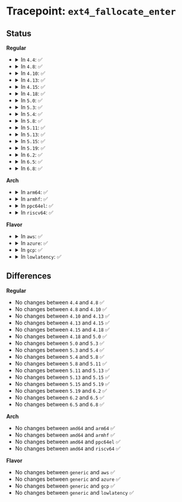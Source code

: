 # Tracepoint: <code>ext4_fallocate_enter</code>

## Status
<b>Regular</b>
<ul>
<li>
<details>
<summary>In <code>4.4</code>: ✅</summary>

Event:

```c
struct trace_event_raw_ext4__fallocate_mode {
    struct trace_entry ent;
    dev_t dev;
    ino_t ino;
    loff_t offset;
    loff_t len;
    int mode;
    char __data[0];
};
```
Function:

```c
void trace_event_raw_event_ext4__fallocate_mode(void *__data, struct inode *inode, loff_t offset, loff_t len, int mode);
```
</details>
</li>
<li>
<details>
<summary>In <code>4.8</code>: ✅</summary>

Event:

```c
struct trace_event_raw_ext4__fallocate_mode {
    struct trace_entry ent;
    dev_t dev;
    ino_t ino;
    loff_t offset;
    loff_t len;
    int mode;
    char __data[0];
};
```
Function:

```c
void trace_event_raw_event_ext4__fallocate_mode(void *__data, struct inode *inode, loff_t offset, loff_t len, int mode);
```
</details>
</li>
<li>
<details>
<summary>In <code>4.10</code>: ✅</summary>

Event:

```c
struct trace_event_raw_ext4__fallocate_mode {
    struct trace_entry ent;
    dev_t dev;
    ino_t ino;
    loff_t offset;
    loff_t len;
    int mode;
    char __data[0];
};
```
Function:

```c
void trace_event_raw_event_ext4__fallocate_mode(void *__data, struct inode *inode, loff_t offset, loff_t len, int mode);
```
</details>
</li>
<li>
<details>
<summary>In <code>4.13</code>: ✅</summary>

Event:

```c
struct trace_event_raw_ext4__fallocate_mode {
    struct trace_entry ent;
    dev_t dev;
    ino_t ino;
    loff_t offset;
    loff_t len;
    int mode;
    char __data[0];
};
```
Function:

```c
void trace_event_raw_event_ext4__fallocate_mode(void *__data, struct inode *inode, loff_t offset, loff_t len, int mode);
```
</details>
</li>
<li>
<details>
<summary>In <code>4.15</code>: ✅</summary>

Event:

```c
struct trace_event_raw_ext4__fallocate_mode {
    struct trace_entry ent;
    dev_t dev;
    ino_t ino;
    loff_t offset;
    loff_t len;
    int mode;
    char __data[0];
};
```
Function:

```c
void trace_event_raw_event_ext4__fallocate_mode(void *__data, struct inode *inode, loff_t offset, loff_t len, int mode);
```
</details>
</li>
<li>
<details>
<summary>In <code>4.18</code>: ✅</summary>

Event:

```c
struct trace_event_raw_ext4__fallocate_mode {
    struct trace_entry ent;
    dev_t dev;
    ino_t ino;
    loff_t offset;
    loff_t len;
    int mode;
    char __data[0];
};
```
Function:

```c
void trace_event_raw_event_ext4__fallocate_mode(void *__data, struct inode *inode, loff_t offset, loff_t len, int mode);
```
</details>
</li>
<li>
<details>
<summary>In <code>5.0</code>: ✅</summary>

Event:

```c
struct trace_event_raw_ext4__fallocate_mode {
    struct trace_entry ent;
    dev_t dev;
    ino_t ino;
    loff_t offset;
    loff_t len;
    int mode;
    char __data[0];
};
```
Function:

```c
void trace_event_raw_event_ext4__fallocate_mode(void *__data, struct inode *inode, loff_t offset, loff_t len, int mode);
```
</details>
</li>
<li>
<details>
<summary>In <code>5.3</code>: ✅</summary>

Event:

```c
struct trace_event_raw_ext4__fallocate_mode {
    struct trace_entry ent;
    dev_t dev;
    ino_t ino;
    loff_t offset;
    loff_t len;
    int mode;
    char __data[0];
};
```
Function:

```c
void trace_event_raw_event_ext4__fallocate_mode(void *__data, struct inode *inode, loff_t offset, loff_t len, int mode);
```
</details>
</li>
<li>
<details>
<summary>In <code>5.4</code>: ✅</summary>

Event:

```c
struct trace_event_raw_ext4__fallocate_mode {
    struct trace_entry ent;
    dev_t dev;
    ino_t ino;
    loff_t offset;
    loff_t len;
    int mode;
    char __data[0];
};
```
Function:

```c
void trace_event_raw_event_ext4__fallocate_mode(void *__data, struct inode *inode, loff_t offset, loff_t len, int mode);
```
</details>
</li>
<li>
<details>
<summary>In <code>5.8</code>: ✅</summary>

Event:

```c
struct trace_event_raw_ext4__fallocate_mode {
    struct trace_entry ent;
    dev_t dev;
    ino_t ino;
    loff_t offset;
    loff_t len;
    int mode;
    char __data[0];
};
```
Function:

```c
void trace_event_raw_event_ext4__fallocate_mode(void *__data, struct inode *inode, loff_t offset, loff_t len, int mode);
```
</details>
</li>
<li>
<details>
<summary>In <code>5.11</code>: ✅</summary>

Event:

```c
struct trace_event_raw_ext4__fallocate_mode {
    struct trace_entry ent;
    dev_t dev;
    ino_t ino;
    loff_t offset;
    loff_t len;
    int mode;
    char __data[0];
};
```
Function:

```c
void trace_event_raw_event_ext4__fallocate_mode(void *__data, struct inode *inode, loff_t offset, loff_t len, int mode);
```
</details>
</li>
<li>
<details>
<summary>In <code>5.13</code>: ✅</summary>

Event:

```c
struct trace_event_raw_ext4__fallocate_mode {
    struct trace_entry ent;
    dev_t dev;
    ino_t ino;
    loff_t offset;
    loff_t len;
    int mode;
    char __data[0];
};
```
Function:

```c
void trace_event_raw_event_ext4__fallocate_mode(void *__data, struct inode *inode, loff_t offset, loff_t len, int mode);
```
</details>
</li>
<li>
<details>
<summary>In <code>5.15</code>: ✅</summary>

Event:

```c
struct trace_event_raw_ext4__fallocate_mode {
    struct trace_entry ent;
    dev_t dev;
    ino_t ino;
    loff_t offset;
    loff_t len;
    int mode;
    char __data[0];
};
```
Function:

```c
void trace_event_raw_event_ext4__fallocate_mode(void *__data, struct inode *inode, loff_t offset, loff_t len, int mode);
```
</details>
</li>
<li>
<details>
<summary>In <code>5.19</code>: ✅</summary>

Event:

```c
struct trace_event_raw_ext4__fallocate_mode {
    struct trace_entry ent;
    dev_t dev;
    ino_t ino;
    loff_t offset;
    loff_t len;
    int mode;
    char __data[0];
};
```
Function:

```c
void trace_event_raw_event_ext4__fallocate_mode(void *__data, struct inode *inode, loff_t offset, loff_t len, int mode);
```
</details>
</li>
<li>
<details>
<summary>In <code>6.2</code>: ✅</summary>

Event:

```c
struct trace_event_raw_ext4__fallocate_mode {
    struct trace_entry ent;
    dev_t dev;
    ino_t ino;
    loff_t offset;
    loff_t len;
    int mode;
    char __data[0];
};
```
Function:

```c
void trace_event_raw_event_ext4__fallocate_mode(void *__data, struct inode *inode, loff_t offset, loff_t len, int mode);
```
</details>
</li>
<li>
<details>
<summary>In <code>6.5</code>: ✅</summary>

Event:

```c
struct trace_event_raw_ext4__fallocate_mode {
    struct trace_entry ent;
    dev_t dev;
    ino_t ino;
    loff_t offset;
    loff_t len;
    int mode;
    char __data[0];
};
```
Function:

```c
void trace_event_raw_event_ext4__fallocate_mode(void *__data, struct inode *inode, loff_t offset, loff_t len, int mode);
```
</details>
</li>
<li>
<details>
<summary>In <code>6.8</code>: ✅</summary>

Event:

```c
struct trace_event_raw_ext4__fallocate_mode {
    struct trace_entry ent;
    dev_t dev;
    ino_t ino;
    loff_t offset;
    loff_t len;
    int mode;
    char __data[0];
};
```
Function:

```c
void trace_event_raw_event_ext4__fallocate_mode(void *__data, struct inode *inode, loff_t offset, loff_t len, int mode);
```
</details>
</li>
</ul>
<b>Arch</b>
<ul>
<li>
<details>
<summary>In <code>arm64</code>: ✅</summary>

Event:

```c
struct trace_event_raw_ext4__fallocate_mode {
    struct trace_entry ent;
    dev_t dev;
    ino_t ino;
    loff_t offset;
    loff_t len;
    int mode;
    char __data[0];
};
```
Function:

```c
void trace_event_raw_event_ext4__fallocate_mode(void *__data, struct inode *inode, loff_t offset, loff_t len, int mode);
```
</details>
</li>
<li>
<details>
<summary>In <code>armhf</code>: ✅</summary>

Event:

```c
struct trace_event_raw_ext4__fallocate_mode {
    struct trace_entry ent;
    dev_t dev;
    ino_t ino;
    loff_t offset;
    loff_t len;
    int mode;
    char __data[0];
};
```
Function:

```c
void trace_event_raw_event_ext4__fallocate_mode(void *__data, struct inode *inode, loff_t offset, loff_t len, int mode);
```
</details>
</li>
<li>
<details>
<summary>In <code>ppc64el</code>: ✅</summary>

Event:

```c
struct trace_event_raw_ext4__fallocate_mode {
    struct trace_entry ent;
    dev_t dev;
    ino_t ino;
    loff_t offset;
    loff_t len;
    int mode;
    char __data[0];
};
```
Function:

```c
void trace_event_raw_event_ext4__fallocate_mode(void *__data, struct inode *inode, loff_t offset, loff_t len, int mode);
```
</details>
</li>
<li>
<details>
<summary>In <code>riscv64</code>: ✅</summary>

Event:

```c
struct trace_event_raw_ext4__fallocate_mode {
    struct trace_entry ent;
    dev_t dev;
    ino_t ino;
    loff_t offset;
    loff_t len;
    int mode;
    char __data[0];
};
```
Function:

```c
void trace_event_raw_event_ext4__fallocate_mode(void *__data, struct inode *inode, loff_t offset, loff_t len, int mode);
```
</details>
</li>
</ul>
<b>Flavor</b>
<ul>
<li>
<details>
<summary>In <code>aws</code>: ✅</summary>

Event:

```c
struct trace_event_raw_ext4__fallocate_mode {
    struct trace_entry ent;
    dev_t dev;
    ino_t ino;
    loff_t offset;
    loff_t len;
    int mode;
    char __data[0];
};
```
Function:

```c
void trace_event_raw_event_ext4__fallocate_mode(void *__data, struct inode *inode, loff_t offset, loff_t len, int mode);
```
</details>
</li>
<li>
<details>
<summary>In <code>azure</code>: ✅</summary>

Event:

```c
struct trace_event_raw_ext4__fallocate_mode {
    struct trace_entry ent;
    dev_t dev;
    ino_t ino;
    loff_t offset;
    loff_t len;
    int mode;
    char __data[0];
};
```
Function:

```c
void trace_event_raw_event_ext4__fallocate_mode(void *__data, struct inode *inode, loff_t offset, loff_t len, int mode);
```
</details>
</li>
<li>
<details>
<summary>In <code>gcp</code>: ✅</summary>

Event:

```c
struct trace_event_raw_ext4__fallocate_mode {
    struct trace_entry ent;
    dev_t dev;
    ino_t ino;
    loff_t offset;
    loff_t len;
    int mode;
    char __data[0];
};
```
Function:

```c
void trace_event_raw_event_ext4__fallocate_mode(void *__data, struct inode *inode, loff_t offset, loff_t len, int mode);
```
</details>
</li>
<li>
<details>
<summary>In <code>lowlatency</code>: ✅</summary>

Event:

```c
struct trace_event_raw_ext4__fallocate_mode {
    struct trace_entry ent;
    dev_t dev;
    ino_t ino;
    loff_t offset;
    loff_t len;
    int mode;
    char __data[0];
};
```
Function:

```c
void trace_event_raw_event_ext4__fallocate_mode(void *__data, struct inode *inode, loff_t offset, loff_t len, int mode);
```
</details>
</li>
</ul>

## Differences
<b>Regular</b>
<ul>
<li>
No changes between <code>4.4</code> and <code>4.8</code> ✅
</li>
<li>
No changes between <code>4.8</code> and <code>4.10</code> ✅
</li>
<li>
No changes between <code>4.10</code> and <code>4.13</code> ✅
</li>
<li>
No changes between <code>4.13</code> and <code>4.15</code> ✅
</li>
<li>
No changes between <code>4.15</code> and <code>4.18</code> ✅
</li>
<li>
No changes between <code>4.18</code> and <code>5.0</code> ✅
</li>
<li>
No changes between <code>5.0</code> and <code>5.3</code> ✅
</li>
<li>
No changes between <code>5.3</code> and <code>5.4</code> ✅
</li>
<li>
No changes between <code>5.4</code> and <code>5.8</code> ✅
</li>
<li>
No changes between <code>5.8</code> and <code>5.11</code> ✅
</li>
<li>
No changes between <code>5.11</code> and <code>5.13</code> ✅
</li>
<li>
No changes between <code>5.13</code> and <code>5.15</code> ✅
</li>
<li>
No changes between <code>5.15</code> and <code>5.19</code> ✅
</li>
<li>
No changes between <code>5.19</code> and <code>6.2</code> ✅
</li>
<li>
No changes between <code>6.2</code> and <code>6.5</code> ✅
</li>
<li>
No changes between <code>6.5</code> and <code>6.8</code> ✅
</li>
</ul>
<b>Arch</b>
<ul>
<li>
No changes between <code>amd64</code> and <code>arm64</code> ✅
</li>
<li>
No changes between <code>amd64</code> and <code>armhf</code> ✅
</li>
<li>
No changes between <code>amd64</code> and <code>ppc64el</code> ✅
</li>
<li>
No changes between <code>amd64</code> and <code>riscv64</code> ✅
</li>
</ul>
<b>Flavor</b>
<ul>
<li>
No changes between <code>generic</code> and <code>aws</code> ✅
</li>
<li>
No changes between <code>generic</code> and <code>azure</code> ✅
</li>
<li>
No changes between <code>generic</code> and <code>gcp</code> ✅
</li>
<li>
No changes between <code>generic</code> and <code>lowlatency</code> ✅
</li>
</ul>

